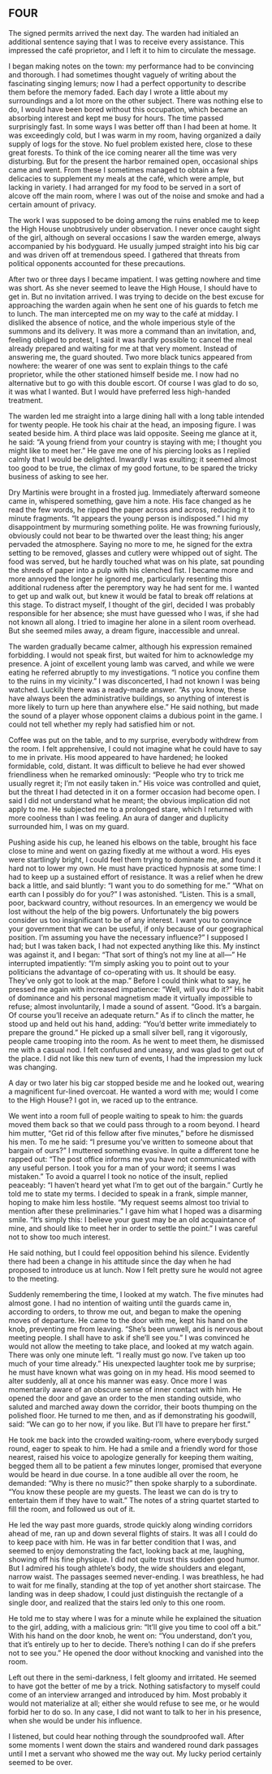 ## FOUR

The signed permits arrived the next day. The warden had initialed an additional sentence saying that I was to receive every assistance. This impressed the café proprietor, and I left it to him to circulate the message.  

I began making notes on the town: my performance had to be convincing and thorough. I had sometimes thought vaguely of writing about the fascinating singing lemurs; now I had a perfect opportunity to describe them before the memory faded. Each day I wrote a little about my surroundings and a lot more on the other subject. There was nothing else to do, I would have been bored without this occupation, which became an absorbing interest and kept me busy for hours. The time passed surprisingly fast. In some ways I was better off than I had been at home. It was exceedingly cold, but I was warm in my room, having organized a daily supply of logs for the stove. No fuel problem existed here, close to these great forests. To think of the ice coming nearer all the time was very disturbing. But for the present the harbor remained open, occasional ships came and went. From these I sometimes managed to obtain a few delicacies to supplement my meals at the café, which were ample, but lacking in variety. I had arranged for my food to be served in a sort of alcove off the main room, where I was out of the noise and smoke and had a certain amount of privacy.  

The work I was supposed to be doing among the ruins enabled me to keep the High House unobtrusively under observation. I never once caught sight of the girl, although on several occasions I saw the warden emerge, always accompanied by his bodyguard. He usually jumped straight into his big car and was driven off at tremendous speed. I gathered that threats from political opponents accounted for these precautions.  

After two or three days I became impatient. I was getting nowhere and time was short. As she never seemed to leave the High House, I should have to get in. But no invitation arrived. I was trying to decide on the best excuse for approaching the warden again when he sent one of his guards to fetch me to lunch. The man intercepted me on my way to the café at midday. I disliked the absence of notice, and the whole imperious style of the summons and its delivery. It was more a command than an invitation, and, feeling obliged to protest, I said it was hardly possible to cancel the meal already prepared and waiting for me at that very moment. Instead of answering me, the guard shouted. Two more black tunics appeared from nowhere: the wearer of one was sent to explain things to the café proprietor, while the other stationed himself beside me. I now had no alternative but to go with this double escort. Of course I was glad to do so, it was what I wanted. But I would have preferred less high-handed treatment.  

The warden led me straight into a large dining hall with a long table intended for twenty people. He took his chair at the head, an imposing figure. I was seated beside him. A third place was laid opposite. Seeing me glance at it, he said: “A young friend from your country is staying with me; I thought you might like to meet her.” He gave me one of his piercing looks as I replied calmly that I would be delighted. Inwardly I was exulting; it seemed almost too good to be true, the climax of my good fortune, to be spared the tricky business of asking to see her.  

Dry Martinis were brought in a frosted jug. Immediately afterward someone came in, whispered something, gave him a note. His face changed as he read the few words, he ripped the paper across and across, reducing it to minute fragments. “It appears the young person is indisposed.” I hid my disappointment by murmuring something polite. He was frowning furiously, obviously could not bear to be thwarted over the least thing; his anger pervaded the atmosphere. Saying no more to me, he signed for the extra setting to be removed, glasses and cutlery were whipped out of sight. The food was served, but he hardly touched what was on his plate, sat pounding the shreds of paper into a pulp with his clenched fist. I became more and more annoyed the longer he ignored me, particularly resenting this additional rudeness after the peremptory way he had sent for me. I wanted to get up and walk out, but knew it would be fatal to break off relations at this stage. To distract myself, I thought of the girl, decided I was probably responsible for her absence; she must have guessed who I was, if she had not known all along. I tried to imagine her alone in a silent room overhead. But she seemed miles away, a dream figure, inaccessible and unreal.  

The warden gradually became calmer, although his expression remained forbidding. I would not speak first, but waited for him to acknowledge my presence. A joint of excellent young lamb was carved, and while we were eating he referred abruptly to my investigations. “I notice you confine them to the ruins in my vicinity.” I was disconcerted, I had not known I was being watched. Luckily there was a ready-made answer. “As you know, these have always been the administrative buildings, so anything of interest is more likely to turn up here than anywhere else.” He said nothing, but made the sound of a player whose opponent claims a dubious point in the game. I could not tell whether my reply had satisfied him or not.  

Coffee was put on the table, and to my surprise, everybody withdrew from the room. I felt apprehensive, I could not imagine what he could have to say to me in private. His mood appeared to have hardened; he looked formidable, cold, distant. It was difficult to believe he had ever showed friendliness when he remarked ominously: “People who try to trick me usually regret it; I’m not easily taken in.” His voice was controlled and quiet, but the threat I had detected in it on a former occasion had become open. I said I did not understand what he meant; the obvious implication did not apply to me. He subjected me to a prolonged stare, which I returned with more coolness than I was feeling. An aura of danger and duplicity surrounded him, I was on my guard.  

Pushing aside his cup, he leaned his elbows on the table, brought his face close to mine and went on gazing fixedly at me without a word. His eyes were startlingly bright, I could feel them trying to dominate me, and found it hard not to lower my own. He must have practiced hypnosis at some time: I had to keep up a sustained effort of resistance. It was a relief when he drew back a little, and said bluntly: “I want you to do something for me.” “What on earth can I possibly do for you?” I was astonished. “Listen. This is a small, poor, backward country, without resources. In an emergency we would be lost without the help of the big powers. Unfortunately the big powers consider us too insignificant to be of any interest. I want you to convince your government that we can be useful, if only because of our geographical position. I’m assuming you have the necessary influence?” I supposed I had; but I was taken back, I had not expected anything like this. My instinct was against it, and I began: “That sort of thing’s not my line at all—” He interrupted impatiently: “I’m simply asking you to point out to your politicians the advantage of co-operating with us. It should be easy. They’ve only got to look at the map.” Before I could think what to say, he pressed me again with increased impatience: “Well, will you do it?” His habit of dominance and his personal magnetism made it virtually impossible to refuse; almost involuntarily, I made a sound of assent. “Good. It’s a bargain. Of course you’ll receive an adequate return.” As if to clinch the matter, he stood up and held out his hand, adding: “You’d better write immediately to prepare the ground.” He picked up a small silver bell, rang it vigorously, people came trooping into the room. As he went to meet them, he dismissed me with a casual nod. I felt confused and uneasy, and was glad to get out of the place. I did not like this new turn of events, I had the impression my luck was changing.  

A day or two later his big car stopped beside me and he looked out, wearing a magnificent fur-lined overcoat. He wanted a word with me; would I come to the High House? I got in, we raced up to the entrance.  

We went into a room full of people waiting to speak to him: the guards moved them back so that we could pass through to a room beyond. I heard him mutter, “Get rid of this fellow after five minutes,” before he dismissed his men. To me he said: “I presume you’ve written to someone about that bargain of ours?” I muttered something evasive. In quite a different tone he rapped out: “The post office informs me you have not communicated with any useful person. I took you for a man of your word; it seems I was mistaken.” To avoid a quarrel I took no notice of the insult, replied peaceably: “I haven’t heard yet what I’m to get out of the bargain.” Curtly he told me to state my terms. I decided to speak in a frank, simple manner, hoping to make him less hostile. “My request seems almost too trivial to mention after these preliminaries.” I gave him what I hoped was a disarming smile. “It’s simply this: I believe your guest may be an old acquaintance of mine, and should like to meet her in order to settle the point.” I was careful not to show too much interest.  

He said nothing, but I could feel opposition behind his silence. Evidently there had been a change in his attitude since the day when he had proposed to introduce us at lunch. Now I felt pretty sure he would not agree to the meeting.  

Suddenly remembering the time, I looked at my watch. The five minutes had almost gone. I had no intention of waiting until the guards came in, according to orders, to throw me out, and began to make the opening moves of departure. He came to the door with me, kept his hand on the knob, preventing me from leaving. “She’s been unwell, and is nervous about meeting people. I shall have to ask if she’ll see you.” I was convinced he would not allow the meeting to take place, and looked at my watch again. There was only one minute left. “I really must go now. I’ve taken up too much of your time already.” His unexpected laughter took me by surprise; he must have known what was going on in my head. His mood seemed to alter suddenly, all at once his manner was easy. Once more I was momentarily aware of an obscure sense of inner contact with him. He opened the door and gave an order to the men standing outside, who saluted and marched away down the corridor, their boots thumping on the polished floor. He turned to me then, and as if demonstrating his goodwill, said: “We can go to her now, if you like. But I’ll have to prepare her first.”  

He took me back into the crowded waiting-room, where everybody surged round, eager to speak to him. He had a smile and a friendly word for those nearest, raised his voice to apologize generally for keeping them waiting, begged them all to be patient a few minutes longer, promised that everyone would be heard in due course. In a tone audible all over the room, he demanded: “Why is there no music?” then spoke sharply to a subordinate. “You know these people are my guests. The least we can do is try to entertain them if they have to wait.” The notes of a string quartet started to fill the room, and followed us out of it.  

He led the way past more guards, strode quickly along winding corridors ahead of me, ran up and down several flights of stairs. It was all I could do to keep pace with him. He was in far better condition that I was, and seemed to enjoy demonstrating the fact, looking back at me, laughing, showing off his fine physique. I did not quite trust this sudden good humor. But I admired his tough athlete’s body, the wide shoulders and elegant, narrow waist. The passages seemed never-ending. I was breathless, he had to wait for me finally, standing at the top of yet another short staircase. The landing was in deep shadow, I could just distinguish the rectangle of a single door, and realized that the stairs led only to this one room.  

He told me to stay where I was for a minute while he explained the situation to the girl, adding, with a malicious grin: “It’ll give you time to cool off a bit.” With his hand on the door knob, he went on: “You understand, don’t you, that it’s entirely up to her to decide. There’s nothing I can do if she prefers not to see you.” He opened the door without knocking and vanished into the room.  

Left out there in the semi-darkness, I felt gloomy and irritated. He seemed to have got the better of me by a trick. Nothing satisfactory to myself could come of an interview arranged and introduced by him. Most probably it would not materialize at all; either she would refuse to see me, or he would forbid her to do so. In any case, I did not want to talk to her in his presence, when she would be under his influence.  

I listened, but could hear nothing through the soundproofed wall. After some moments I went down the stairs and wandered round dark passages until I met a servant who showed me the way out. My lucky period certainly seemed to be over.  
